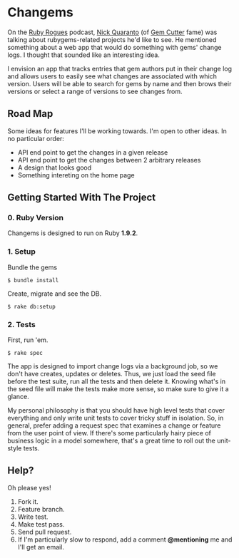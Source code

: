 # Changems

On the [Ruby Rogues](http://rubyrogues.com) podcast, [Nick Quaranto](http://quaran.to) (of [Gem Cutter](http://rubygems.org) fame) was talking about rubygems-related projects he'd like to see. He mentioned something about a web app that would do something with gems' change logs. I thought that sounded like an interesting idea.

I envision an app that tracks entries that gem authors put in their change log and allows users to easily see what changes are associated with which version. Users will be able to search for gems by name and then brows their versions or select a range of versions to see changes from.

## Road Map

Some ideas for features I'll be working towards. I'm open to other ideas. In no particular order:

- API end point to get the changes in a given release
- API end point to get the changes between 2 arbitrary releases
- A design that looks good
- Something intereting on the home page

## Getting Started With The Project

### 0. Ruby Version

Changems is designed to run on Ruby **1.9.2**.

### 1. Setup

Bundle the gems

    $ bundle install

Create, migrate and see the DB.

    $ rake db:setup

### 2. Tests

First, run 'em.

    $ rake spec

The app is designed to import change logs via a background job, so we don't have creates, updates or deletes. Thus, we just load the seed file before the test suite, run all the tests and then delete it. Knowing what's in the seed file will make the tests make more sense, so make sure to give it a glance.

My personal philosophy is that you should have high level tests that cover everything and only write unit tests to cover tricky stuff in isolation. So, in general, prefer adding a request spec that examines a change or feature from the user point of view. If there's some particularly hairy piece of business logic in a model somewhere, that's a great time to roll out the unit-style tests.

## Help?

Oh please yes!

1. Fork it.
2. Feature branch.
3. Write test.
4. Make test pass.
5. Send pull request.
6. If I'm particularly slow to respond, add a comment **@mentioning** me and I'll get an email.
